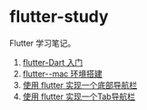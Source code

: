 # flutter-study

Flutter 学习笔记。

1. [flutter-Dart 入门](./articles/flutter-Dart入门.md)
2. [flutter--mac 环境搭建](./articles/flutter-mac环境搭建.md)
3. [使用 flutter 实现一个底部导航栏](./articles/flutter-BottomNavigationBar.md)
4. [使用 flutter 实现一个Tab导航栏](./articles/flutter-TabBar.md)
